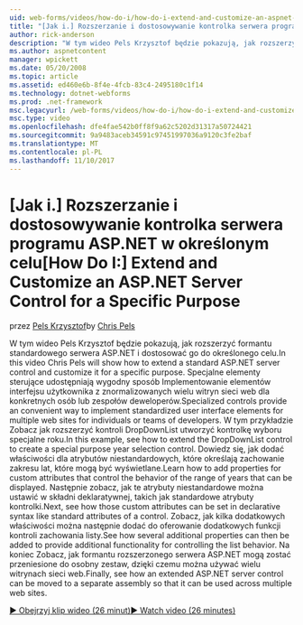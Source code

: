 ```yaml
---
uid: web-forms/videos/how-do-i/how-do-i-extend-and-customize-an-aspnet-server-control-for-a-specific-purpose
title: "[Jak i.] Rozszerzanie i dostosowywanie kontrolka serwera programu ASP.NET w określonym celu | Dokumentacja firmy Microsoft"
author: rick-anderson
description: "W tym wideo Pels Krzysztof będzie pokazują, jak rozszerzyć formantu standardowego serwera ASP.NET i dostosować go do określonego celu. Specjalne elementy sterujące udostępniają c..."
ms.author: aspnetcontent
manager: wpickett
ms.date: 05/20/2008
ms.topic: article
ms.assetid: ed460e6b-8f4e-4fcb-83c4-2495180c1f14
ms.technology: dotnet-webforms
ms.prod: .net-framework
msc.legacyurl: /web-forms/videos/how-do-i/how-do-i-extend-and-customize-an-aspnet-server-control-for-a-specific-purpose
msc.type: video
ms.openlocfilehash: dfe4fae542b0ff8f9a62c5202d31317a50724421
ms.sourcegitcommit: 9a9483aceb34591c97451997036a9120c3fe2baf
ms.translationtype: MT
ms.contentlocale: pl-PL
ms.lasthandoff: 11/10/2017
---
```

<a name="how-do-i-extend-and-customize-an-aspnet-server-control-for-a-specific-purpose"></a><span data-ttu-id="eaa07-104">[Jak i.] Rozszerzanie i dostosowywanie kontrolka serwera programu ASP.NET w określonym celu</span><span class="sxs-lookup"><span data-stu-id="eaa07-104">[How Do I:] Extend and Customize an ASP.NET Server Control for a Specific Purpose</span></span>
====================
<span data-ttu-id="eaa07-105">przez [Pels Krzysztof](https://twitter.com/chrispels)</span><span class="sxs-lookup"><span data-stu-id="eaa07-105">by [Chris Pels](https://twitter.com/chrispels)</span></span>

<span data-ttu-id="eaa07-106">W tym wideo Pels Krzysztof będzie pokazują, jak rozszerzyć formantu standardowego serwera ASP.NET i dostosować go do określonego celu.</span><span class="sxs-lookup"><span data-stu-id="eaa07-106">In this video Chris Pels will show how to extend a standard ASP.NET server control and customize it for a specific purpose.</span></span> <span data-ttu-id="eaa07-107">Specjalne elementy sterujące udostępniają wygodny sposób Implementowanie elementów interfejsu użytkownika z znormalizowanych wielu witryn sieci web dla konkretnych osób lub zespołów deweloperów.</span><span class="sxs-lookup"><span data-stu-id="eaa07-107">Specialized controls provide an convenient way to implement standardized user interface elements for multiple web sites for individuals or teams of developers.</span></span> <span data-ttu-id="eaa07-108">W tym przykładzie Zobacz jak rozszerzyć kontroli DropDownList utworzyć kontrolkę wyboru specjalne roku.</span><span class="sxs-lookup"><span data-stu-id="eaa07-108">In this example, see how to extend the DropDownList control to create a special purpose year selection control.</span></span> <span data-ttu-id="eaa07-109">Dowiedz się, jak dodać właściwości dla atrybutów niestandardowych, które określają zachowanie zakresu lat, które mogą być wyświetlane.</span><span class="sxs-lookup"><span data-stu-id="eaa07-109">Learn how to add properties for custom attributes that control the behavior of the range of years that can be displayed.</span></span> <span data-ttu-id="eaa07-110">Następnie zobacz, jak te atrybuty niestandardowe można ustawić w składni deklaratywnej, takich jak standardowe atrybuty kontrolki.</span><span class="sxs-lookup"><span data-stu-id="eaa07-110">Next, see how those custom attributes can be set in declarative syntax like standard attributes of a control.</span></span> <span data-ttu-id="eaa07-111">Zobacz, jak kilka dodatkowych właściwości można następnie dodać do oferowanie dodatkowych funkcji kontroli zachowania listy.</span><span class="sxs-lookup"><span data-stu-id="eaa07-111">See how several additional properties can then be added to provide additional functionality for controlling the list behavior.</span></span> <span data-ttu-id="eaa07-112">Na koniec Zobacz, jak formantu rozszerzonego serwera ASP.NET mogą zostać przeniesione do osobny zestaw, dzięki czemu można używać wielu witrynach sieci web.</span><span class="sxs-lookup"><span data-stu-id="eaa07-112">Finally, see how an extended ASP.NET server control can be moved to a separate assembly so that it can be used across multiple web sites.</span></span>

[<span data-ttu-id="eaa07-113">&#9654; Obejrzyj klip wideo (26 minut)</span><span class="sxs-lookup"><span data-stu-id="eaa07-113">&#9654; Watch video (26 minutes)</span></span>](https://channel9.msdn.com/Blogs/ASP-NET-Site-Videos/how-do-i-extend-and-customize-an-aspnet-server-control-for-a-specific-purpose)
